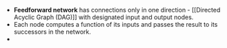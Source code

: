 - **Feedforward network** has connections only in one direction - [[Directed Acyclic Graph (DAG)]] with designated input and output nodes.
- Each node computes a function of its inputs and passes the result to its successors in the network.
-